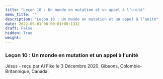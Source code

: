 ```yaml
---
title: "Leçon 10 : Un monde en mutation et un appel à l’unité"
menu_title: ""
description: "Leçon 10 : Un monde en mutation et un appel à l’unité"
date: 2022-06-01 06:00:01+00:1332
draft: False
hidden: True
weight:
---
```

### Leçon 10 : Un monde en mutation et un appel à l’unité

Jésus - reçu par Al Fike le 3 Décembre 2020, Gibsons, Colombie-Britannique, Canada.



